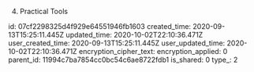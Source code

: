 04. Practical Tools

id: 07cf2298325d4f929e64551946fb1603
created_time: 2020-09-13T15:25:11.445Z
updated_time: 2020-10-02T22:10:36.471Z
user_created_time: 2020-09-13T15:25:11.445Z
user_updated_time: 2020-10-02T22:10:36.471Z
encryption_cipher_text: 
encryption_applied: 0
parent_id: 11994c7ba7854cc0bc54c6ae8722fdb1
is_shared: 0
type_: 2